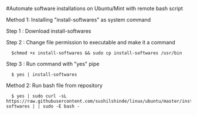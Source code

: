 #Automate software installations on Ubuntu/Mint with remote bash script 

Method 1: Installing "install-softwares" as system command

Step 1 : Download install-softwares

Step 2 : Change file permission to executable and make it a command

      $chmod +x install-softwares && sudo cp install-softwares /usr/bin
Step 3 : Run command with "yes" pipe

      $ yes | install-softwares
      
Method 2: Run bash file from repository

      $ yes | sudo curl -sL https://raw.githubusercontent.com/sushilshinde/linux/ubuntu/master/install-softwares | | sudo -E bash - 

